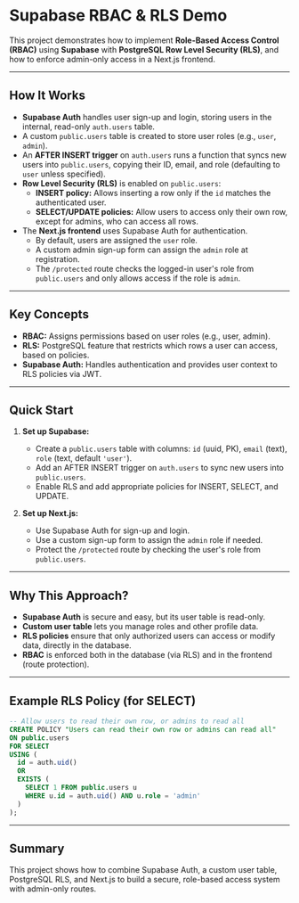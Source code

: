 # Supabase RBAC & RLS Demo

This project demonstrates how to implement **Role-Based Access Control (RBAC)** using **Supabase** with **PostgreSQL Row Level Security (RLS)**, and how to enforce admin-only access in a Next.js frontend.

---

## How It Works

- **Supabase Auth** handles user sign-up and login, storing users in the internal, read-only `auth.users` table.
- A custom `public.users` table is created to store user roles (e.g., `user`, `admin`).
- An **AFTER INSERT trigger** on `auth.users` runs a function that syncs new users into `public.users`, copying their ID, email, and role (defaulting to `user` unless specified).
- **Row Level Security (RLS)** is enabled on `public.users`:
  - **INSERT policy:** Allows inserting a row only if the `id` matches the authenticated user.
  - **SELECT/UPDATE policies:** Allow users to access only their own row, except for admins, who can access all rows.
- The **Next.js frontend** uses Supabase Auth for authentication.
  - By default, users are assigned the `user` role.
  - A custom admin sign-up form can assign the `admin` role at registration.
  - The `/protected` route checks the logged-in user's role from `public.users` and only allows access if the role is `admin`.

---

## Key Concepts

- **RBAC:** Assigns permissions based on user roles (e.g., user, admin).
- **RLS:** PostgreSQL feature that restricts which rows a user can access, based on policies.
- **Supabase Auth:** Handles authentication and provides user context to RLS policies via JWT.

---

## Quick Start

1. **Set up Supabase:**

   - Create a `public.users` table with columns: `id` (uuid, PK), `email` (text), `role` (text, default `'user'`).
   - Add an AFTER INSERT trigger on `auth.users` to sync new users into `public.users`.
   - Enable RLS and add appropriate policies for INSERT, SELECT, and UPDATE.

2. **Set up Next.js:**
   - Use Supabase Auth for sign-up and login.
   - Use a custom sign-up form to assign the `admin` role if needed.
   - Protect the `/protected` route by checking the user's role from `public.users`.

---

## Why This Approach?

- **Supabase Auth** is secure and easy, but its user table is read-only.
- **Custom user table** lets you manage roles and other profile data.
- **RLS policies** ensure that only authorized users can access or modify data, directly in the database.
- **RBAC** is enforced both in the database (via RLS) and in the frontend (route protection).

---

## Example RLS Policy (for SELECT)

```sql
-- Allow users to read their own row, or admins to read all
CREATE POLICY "Users can read their own row or admins can read all"
ON public.users
FOR SELECT
USING (
  id = auth.uid()
  OR
  EXISTS (
    SELECT 1 FROM public.users u
    WHERE u.id = auth.uid() AND u.role = 'admin'
  )
);
```

---

## Summary

This project shows how to combine Supabase Auth, a custom user table, PostgreSQL RLS, and Next.js to build a secure, role-based access system with admin-only routes.
